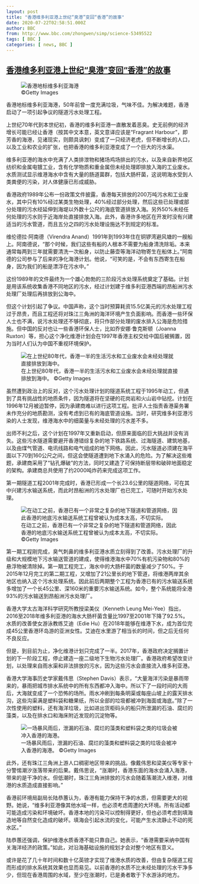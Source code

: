 ```yaml
---
layout: post
title: "香港维多利亚港上世纪“臭港”变回“香港”的故事"
date: 2020-07-22T02:58:51.000Z
author: BBC
from: http://www.bbc.com/zhongwen/simp/science-53495522
tags: [ BBC ]
categories: [ news, BBC ]
---
```

<!--1595386731000-->
[香港维多利亚港上世纪“臭港”变回“香港”的故事](http://www.bbc.com/zhongwen/simp/science-53495522)
------

<div>
<figure><img alt="香港地标维多利亚海港" src="https://ichef.bbci.co.uk/news/600/cpsprodpb/2C84/production/_113569311_gettyimages-169846542.jpg" referrerpolicy="no-referrer"><br><figcaption> ©Getty Images</figcaption></figure><p class="story-body__introduction">香港地标维多利亚海港，50年前曾一度充满垃圾，气味不佳。为解决难题，香港启动了一项引起争议的隧道污水处理工程。</p><p>上世纪70年代到本世纪初，香港的维多利亚港一直散发着恶臭。史无前例的经济增长可能已经让香港（按其中文本意，英文意译应该是“Fragrant  Harbour”，即芳香的海港，见诸现实，则颇具讽刺）变成了一只经济老虎，但不断增长的人口，以及工业和农业的扩张，也把香港的维多利亚港变成了一个巨大的污水渠。</p><p>维多利亚港的海水中充满了人类排泄物和猪场鸡场排出的污水，以及来自新界地区纺织和金属电镀工业，含有化学物质和重金属但未经处理即排放入海的工业废水。水质测试显示维港海水中含有大量的肠道菌群，包括大肠杆菌，这说明海水受到人类粪便的污染，对人体健康已形成威胁。</p><p>香港政府1989年公布一份政策文件披露，香港每天排放的200万吨污水和工业废水，其中只有10%经过某类生物处理，40%经过部分处理，然后这些已处理或部分处理的污水经延伸到海堤以外数十公尺的海底管道排放入海。另外50%未经任何处理的污水则于近海岸处直接排放入海。此外，香港许多地区在开发时没有兴建适当的污水管道，而且五分之四的污水处理设施达不到规定的标准。</p><p>维伦德拉‧阿南德（Virendra Anand）1991年到1993年住在铜锣湾避风塘的一艘船上。阿南德说，“那个时候，我们这些有船的人根本不需要为船身清洗除垢。本来通常每两到三年就需要清洗一次船身，以防止藤壶等海洋动物寄生在船体上。”阿南德的公司参与了后来的净化海港计划。他说，“可笑的是，不会有东西寄生在船身，因为我们的船是漂浮在污水中。”</p><p>这份1989年的文件最终为一个雄心勃勃的三阶段污水处理系统奠定了基础。计划是用该系统收集香港不同地区的污水，经过计划建于维多利亚港西端的昂船洲污水处理厂处理后再排放到公海中。</p><p>但这个计划引起了争议。中国声称，这个当时预算耗资15.5亿美元的污水处理工程过于昂贵，而且工程还将对珠江三角洲的海洋环境产生负面影响。而香港一些环保人士也不满，说污水处理还不够彻底，将只作部分处理的废水排入公海是危险措施。但中国的反对也让一些香港环保人士，比如乔安娜·鲁克斯顿（Joanna Ruxton）等，担心这个净化维港计划会在1997年香港主权交给中国后被搁置，因为当时人们认为中国不重视环境保护。</p><figure><img alt="在上世纪80年代，香港一半的生活污水和工业废水会未经处理就直接排放到海中。" src="https://ichef.bbci.co.uk/news/600/cpsprodpb/EFD4/production/_113569316_p08jc8yk.jpg" referrerpolicy="no-referrer"><br><figcaption>在上世纪80年代，香港一半的生活污水和工业废水会未经处理就直接排放到海中。 ©Getty Images</figcaption></figure><p>虽然遭到政治上的反对，这个污水处理计划的隧道系统工程于1995年动工，但遇到了具有挑战性的地质条件，因为隧道将在坚硬的花岗岩和火山岩中钻挖。计划在1996年12月被迫暂停，因为承建商难以进行这项工程。批评人士指责香港渠务署未作充分的地质勘测，没有考虑到已有的海底管道设施。当时，研究维多利亚港污染的人士发现，维港海水中的细菌量与未经处理的污水差不多。</p><p>出师不利之后，这个计划在1997年又重新启动，但原来面临的巨大挑战并没有消失。这些污水隧道需要避开香港错综复杂的地下铁路系统、过海隧道、建筑地基，以及由煤气管道、电讯线路和电气组成的地下网络。因此，污水隧道必须建在海平面以下70到160公尺之间，但这会使隧道遭到地下水涌入的危险。为了解决这些难题，承建商采用了“钻孔爆破”的方法，同时又建造了可保持断层带和破碎地面稳定的架构。承建商总共使用了约2000吨炸药来完成这项工作。</p><p>第一期隧道工程2001年完成时，香港已形成一个长23.6公里的隧道网络，可在其中兴建污水输送系统，而此时昂船洲的污水处理厂也已完工，可随时开始污水处理。</p><figure><img alt="在动工之前，香港已有一个非常之复杂的地下隧道和管道网络，因此香港的地底污水输送系统工程曾被认为成本太高，不切实际。" src="https://ichef.bbci.co.uk/news/600/cpsprodpb/13DF4/production/_113569318_p08jc9zp.jpg" referrerpolicy="no-referrer"><br><figcaption>在动工之前，香港已有一个非常之复杂的地下隧道和管道网络，因此香港的地底污水输送系统工程曾被认为成本太高，不切实际。 ©Getty Images</figcaption></figure><p>第一期工程刚完成，臭气刺鼻的维多利亚港水质立刻得到了改善。污水处理厂的升级和大规模地下污水输送管道的建成，使得维港海水中70%有机污染物和80%的悬浮物被清除掉。第一期工程完工，海水中的大肠杆菌的数量减少了50%。于2015年12月完工的第二期工程，又增加了21公里长的地下管道，将维港两岸其余地区也纳入这个污水处理系统。因此前后两期整个工程为香港已有的污水输送系统多增加了一个长45公里、深160米的重要污水输送系统。如今，整个系统能将全港93%的污水输送到昂船洲污水处理厂。</p><p>香港大学太古海洋科学研究所教授梁美仪（Kenneth Leung Mei-Yee）指出，2016至2018年维多利亚港的海水大肠杆菌含量比1997至2001年下降了92.5%。水质的改善使女游泳教练艾迪（Edie Hu）在2018年能够在维港下水，成为首位完成45公里香港环岛游的亚洲女性。艾迪在水里游了相当长的时间，但之后无任何不良反应。</p><p>但是，到目前为止，净化维港计划只完成了一半。2017年，香港政府决定搁置计划的下一阶段工程，停止建造一座二级地下生物污水处理厂。香港政府希望改变计划，以处理来自雨水渠和非法排放的污水，因为这些污水会直接流入维多利亚港。</p><p>香港大学海事历史学家戴伟思（Stephen Davis）表示，“大量海洋污染是暴雨带来的，暴雨把城市排水系统中的所有东西都冲入海中。所以下了一段时间的大雨后，大海就变成了一个恐怖的场所。雨水冲刷到每条明渠或每座山坡上的露天排水沟，这些沟渠满是塑料袋和糖果纸，所以全部的垃圾都被冲到海面或海底。”除了一次性使用的塑料，还有海洋垃圾，比如进出货柜码头的船只所泄漏的石油、腐烂的藻类，以及在排水口和海床附近发现的沉淀物等。</p><figure><img alt="一场暴风雨后，泄漏的石油、腐烂的藻类和塑料袋之类的垃圾会被冲入香港的海港。" src="https://ichef.bbci.co.uk/news/600/cpsprodpb/86C0/production/_113569443_p08jc9rw.jpg" referrerpolicy="no-referrer"><br><figcaption>一场暴风雨后，泄漏的石油、腐烂的藻类和塑料袋之类的垃圾会被冲入香港的海港。 ©Getty Images</figcaption></figure><p>此外，还有珠江三角洲上游人口稠密地区带来的挑战。像戴伟思和梁美仪等专家十分警惕潮汐涨落带来的后果。戴伟思说，“涨潮时，香港东面的海水会涌入海港，带来的是干净的水。但低潮时，珠江三角洲排放的污水会随着落潮流入维港，对维港的水质造成直接影响。”</p><p>香港前环境局副局长陆恭蕙认为，香港有能力保持干净的水质，但需要更大的视野。她说，“维多利亚港像其他水域一样，也必须考虑周遭的大环境。所有活动都可能造成污染和环境破坏。香港本地的污染可以控制得更好，但也必须考虑到填海造地等自然变化造成的破坏。填海会引起水流的变化，可能产生水流静止不动的死水区。”</p><p>陆恭蕙还强调，保护维港水质香港不能只靠自己。她表示，“香港需要采纳中国有关海洋经济的政策。”如此，对沿海基础设施的规划才会对整个地区有意义。</p><p>或许是花了几十年时间和数十亿英镑才实现了维港水质的改善，但由复杂隧道工程而形成的排水系统其效果也显而易见。以前香港的水质不比未经处理的污水干净多少，但现在香港周围的水域，至少在涨潮时，已是勇者敢于下水游泳的地方。</p>
</div>

